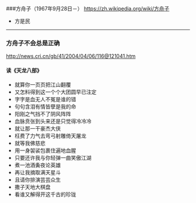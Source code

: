 ###方舟子（1967年9月28日－）
https://zh.wikipedia.org/wiki/方舟子
- 方是民
---
### 方舟子不会总是正确
http://news.cri.cn/gb/41/2004/04/06/116@121041.htm
#### 读《天龙八部》 
- 就算你一页页把江山翻覆 
- 又怎料得到这一个个大团圆早已注定 
- 字字是血无人不冤是谁的错 
- 句句含泪有情皆孽是我的命 
- 阳刚之气挡不了阴风阵阵 
- 血脉贲张到头来还是只觉得冷冷冷 
- 就让那一干豪杰大侠 
- 枉费了力气去弯弓射雕倚天屠龙 
- 就等我佛慈悲 
- 用一身袈裟包裹住遍地血腥 
- 只要还许我与你轻弹一曲笑傲江湖 
- 煮一池酒夤夜论英雄 
- 再让我摘取满天星斗 
- 且请你排演芸芸众生 
- 撒子天地大棋盘 
- 看谁又解得开这千古的珍珑